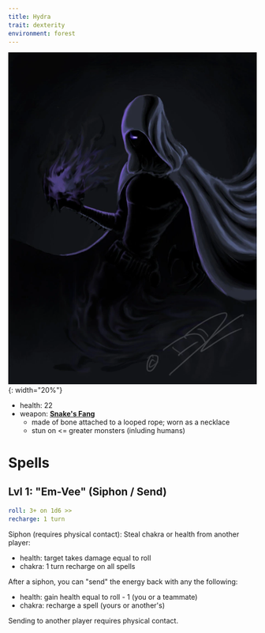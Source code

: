```yaml
---
title: Hydra
trait: dexterity
environment: forest
---
```


![](../assets/hydra-class.webp){: width="20%"}

- health: 22
- weapon: [**Snake's Fang**](Weapons)
  - made of bone attached to a looped rope; worn as a necklace 
  - stun on <= greater monsters (inluding humans)


# Spells

## Lvl 1: "Em-Vee" (Siphon / Send)
```yaml
roll: 3+ on 1d6 >>
recharge: 1 turn
```

Siphon (requires physical contact): Steal chakra or health from another player:

- health: target takes damage equal to roll
- chakra: 1 turn recharge on all spells

After a siphon, you can "send" the energy back with any the following:

- health: gain health equal to roll - 1 (you or a teammate)
- chakra: recharge a spell (yours or another's)

Sending to another player requires physical contact.

<!-- 
Special moves:
- steal health from self (or ally), convert to other ally
 -->


<!-- 
## Lvl 2: "foryen-hex ced"(Rapidash)
```yaml
roll: 3+ on 1d6
recharge: 3 turns
```

- Adds 6 dashes to action set on player's turn (have to be used in succession)
- Can be used as a reaction on any person's turn
  - if you have siphoned energy / chakra, you can _expell_ it during a reaction (but can't pull it)

 --><!-- - Close-ranged (hand-to-hand) attacks can't be countered or dodged -->
<!-- - Can't be attacked while rapidashing -->

<!-- ## Lvl 3 (special): "em-vee-star"
```yaml
roll: 6+ on 1d20 >>
charge: 1 turn
recharge: 1 day
```

 --><!-- Player stretches out arms, and emits a piercing pulse wave touching anything within 3 dashes. Any creature (including teammates) caught in pulse: -->

<!-- 
- lose magic for 2 turns 
- including base spells and dodge
- take damage equal to dice rollover / # of creatures in radius


Player gets health equal to dice rollover.

Nat 20: full health
-->
